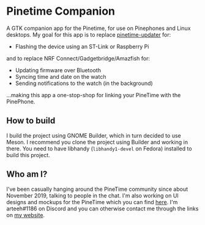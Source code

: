 # Pinetime Companion

A GTK companion app for the Pinetime, for use on Pinephones and Linux desktops. My goal for this app is to replace
[pinetime-updater](https://github.com/lupyuen/pinetime-updater) for:
- Flashing the device using an ST-Link or Raspberry Pi

and to replace NRF Connect/Gadgetbridge/Amazfish for:
- Updating firmware over Bluetooth
- Syncing time and date on the watch
- Sending notifications to the watch (in the background)

...making this app a one-stop-shop for linking your PineTime with the PinePhone.

## How to build

I build the project using GNOME Builder, which in turn decided to use Meson. I recommend you clone the project using Builder and working in there.
You need to have libhandy (`libhandy1-devel` on Fedora) installed to build this project.

## Who am I?

I've been casually hanging around the PineTime community since about November 2019, talking to people in the chat. I'm also working on UI designs and mockups for the PineTime which you can find [here](https://www.gitlab.com/arteeh/pinetimeos). I'm arteeh#1186 on Discord and you can otherwise contact me through the links on [my website](https://www.arteeh.com/).
